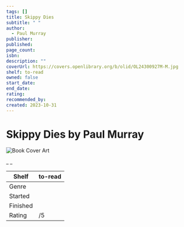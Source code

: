 ```yaml
---
tags: []
title: Skippy Dies
subtitle: " "
author:
  - Paul Murray
publisher:
published:
page_count:
isbn:
description: ""
coverUrl: https://covers.openlibrary.org/b/olid/OL24300927M-M.jpg
shelf: to-read
owned: false
start_date:
end_date:
rating:
recommended_by:
created: 2023-10-31
---
```


# Skippy Dies by Paul Murray

![Book Cover Art](https://covers.openlibrary.org/b/olid/OL24300927M-M.jpg)

_ _

| Shelf | to-read |
| --- | --- |
| Genre |  |
| Started |  |
| Finished |  |
| Rating | /5 |

